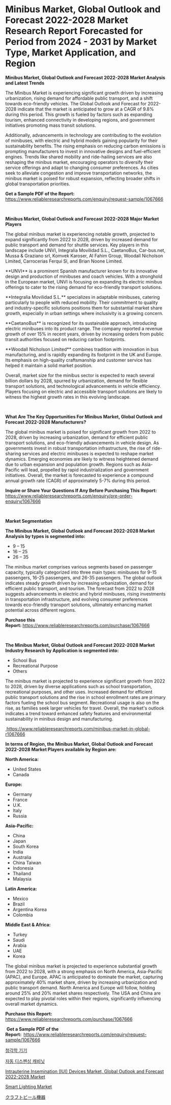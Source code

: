 <p><h1>Minibus Market, Global Outlook and Forecast 2022-2028 Market Research Report Forecasted for Period from 2024 -  2031 by Market Type, Market Application, and Region</h1></p><p><strong>Minibus Market, Global Outlook and Forecast 2022-2028 Market Analysis and Latest Trends</strong></p>
<p><p>The Minibus Market is experiencing significant growth driven by increasing urbanization, rising demand for affordable public transport, and a shift towards eco-friendly vehicles. The Global Outlook and Forecast for 2022-2028 indicate that the market is anticipated to grow at a CAGR of 9.8% during this period. This growth is fueled by factors such as expanding tourism, enhanced connectivity in developing regions, and government initiatives promoting mass transit solutions.</p><p>Additionally, advancements in technology are contributing to the evolution of minibuses, with electric and hybrid models gaining popularity for their sustainability benefits. The rising emphasis on reducing carbon emissions is prompting manufacturers to invest in innovative designs and fuel-efficient engines. Trends like shared mobility and ride-hailing services are also reshaping the minibus market, encouraging operators to diversify their service offerings and adapt to changing consumer preferences. As cities seek to alleviate congestion and improve transportation networks, the minibus market is poised for robust expansion, reflecting broader shifts in global transportation priorities.</p></p>
<p><strong>Get a Sample PDF of the Report:&nbsp;</strong> <a href="https://www.reliableresearchreports.com/enquiry/request-sample/1067666">https://www.reliableresearchreports.com/enquiry/request-sample/1067666</a></p>
<p>&nbsp;</p>
<p><strong>Minibus Market, Global Outlook and Forecast 2022-2028 Major Market Players</strong></p>
<p><p>The global minibus market is experiencing notable growth, projected to expand significantly from 2022 to 2028, driven by increased demand for public transport and demand for shuttle services. Key players in this landscape include UNVI, Integralia Movilidad S.L., CaetanoBus, Car-bus.net, Mussa & Graziano srl, Komvek Karoser, Al Fahim Group, Woodall Nicholson Limited, Carrocerias Ferqui Sl, and Brian Noone Limited.</p><p>**UNVI** is a prominent Spanish manufacturer known for its innovative design and production of minibuses and coach vehicles. With a stronghold in the European market, UNVI is focusing on expanding its electric minibus offerings to cater to the rising demand for eco-friendly transport solutions.</p><p>**Integralia Movilidad S.L.** specializes in adaptable minibuses, catering particularly to people with reduced mobility. Their commitment to quality and industry-specific solutions positions them for substantial market share growth, especially in urban settings where inclusivity is a growing concern.</p><p>**CaetanoBus** is recognized for its sustainable approach, introducing electric minibuses into its product range. The company reported a revenue growth of over 15% in recent years, driven by increasing orders from public transit authorities focused on reducing carbon footprints.</p><p>**Woodall Nicholson Limited** combines tradition with innovation in bus manufacturing, and is rapidly expanding its footprint in the UK and Europe. Its emphasis on high-quality craftsmanship and customer service has helped it maintain a solid market position.</p><p>Overall, market size for the minibus sector is expected to reach several billion dollars by 2028, spurred by urbanization, demand for flexible transport solutions, and technological advancements in vehicle efficiency. Players focusing on electric and accessible transport solutions are likely to witness the highest growth rates in this evolving landscape.</p></p>
<p>&nbsp;</p>
<p><strong>What Are The Key Opportunities For Minibus Market, Global Outlook and Forecast 2022-2028 Manufacturers?</strong></p>
<p><p>The global minibus market is poised for significant growth from 2022 to 2028, driven by increasing urbanization, demand for efficient public transport solutions, and eco-friendly advancements in vehicle design. As governments invest in robust transportation infrastructure, the rise of ride-sharing services and electric minibuses is expected to reshape market dynamics. Emerging economies are likely to witness heightened demand due to urban expansion and population growth. Regions such as Asia-Pacific will lead, propelled by rapid industrialization and government initiatives. Overall, the market is forecasted to experience a compound annual growth rate (CAGR) of approximately 5-7% during this period.</p></p>
<p><strong>Inquire or Share Your Questions If Any Before Purchasing This Report:</strong> <a href="https://www.reliableresearchreports.com/enquiry/pre-order-enquiry/1067666">https://www.reliableresearchreports.com/enquiry/pre-order-enquiry/1067666</a></p>
<p>&nbsp;</p>
<p><strong>Market Segmentation</strong></p>
<p><strong>The Minibus Market, Global Outlook and Forecast 2022-2028 Market Analysis by types is segmented into:</strong></p>
<p><ul><li>9 – 15</li><li>16 – 25</li><li>26 – 35</li></ul></p>
<p><p>The minibus market comprises various segments based on passenger capacity, typically categorized into three main types: minibuses for 9-15 passengers, 16-25 passengers, and 26-35 passengers. The global outlook indicates steady growth driven by increasing urbanization, demand for efficient public transport, and tourism. The forecast from 2022 to 2028 suggests advancements in electric and hybrid minibuses, rising investments in transportation infrastructure, and evolving consumer preferences towards eco-friendly transport solutions, ultimately enhancing market potential across different regions.</p></p>
<p><strong>Purchase this Report:&nbsp;</strong><a href="https://www.reliableresearchreports.com/purchase/1067666">https://www.reliableresearchreports.com/purchase/1067666</a></p>
<p>&nbsp;</p>
<p><strong>The Minibus Market, Global Outlook and Forecast 2022-2028 Market Industry Research by Application is segmented into:</strong></p>
<p><ul><li>School Bus</li><li>Recreational Purpose</li><li>Others</li></ul></p>
<p><p>The minibus market is projected to experience significant growth from 2022 to 2028, driven by diverse applications such as school transportation, recreational purposes, and other uses. Increased demand for efficient public transport solutions and the rise in school enrollment rates are primary factors fueling the school bus segment. Recreational usage is also on the rise, as families seek larger vehicles for travel. Overall, the market's outlook indicates a trend toward enhanced safety features and environmental sustainability in minibus design and manufacturing.</p></p>
<p><a href="https://www.reliableresearchreports.com/minibus-market-in-global-r1067666">&nbsp;https://www.reliableresearchreports.com/minibus-market-in-global-r1067666</a></p>
<p><strong>In terms of Region, the Minibus Market, Global Outlook and Forecast 2022-2028 Market Players available by Region are:</strong></p>
<p>
    <p> <strong> North America: </strong>
        <ul>
            <li>United States</li>
            <li>Canada</li>
        </ul>
        </p> 
    <p> <strong> Europe: </strong>
        <ul>
            <li>Germany</li>
            <li>France</li>
            <li>U.K.</li>
            <li>Italy</li>
            <li>Russia</li>
        </ul>
        </p> 
    <p> <strong> Asia-Pacific: </strong>
        <ul>
            <li>China</li>
            <li>Japan</li>
            <li>South Korea</li>
            <li>India</li>
            <li>Australia</li>
            <li>China Taiwan</li>
            <li>Indonesia</li>
            <li>Thailand</li>
            <li>Malaysia</li>
        </ul>
        </p> 
    <p> <strong> Latin America: </strong>
        <ul>
            <li>Mexico</li>
            <li>Brazil</li>
            <li>Argentina Korea</li>
            <li>Colombia</li>
        </ul>
        </p> 
    <p> <strong> Middle East & Africa: </strong>
        <ul>
            <li>Turkey</li>
            <li>Saudi</li>
            <li>Arabia</li>
            <li>UAE</li>
            <li>Korea</li>
        </ul>
    </p>
    </p>
<p><p>The global minibus market is projected to experience substantial growth from 2022 to 2028, with a strong emphasis on North America, Asia-Pacific (APAC), and Europe. APAC is anticipated to dominate the market, capturing approximately 40% market share, driven by increasing urbanization and public transport demand. North America and Europe will follow, holding around 25% and 20% market shares respectively. The USA and China are expected to play pivotal roles within their regions, significantly influencing overall market dynamics.</p></p>
<p><strong>Purchase this Report: </strong><a href="https://www.reliableresearchreports.com/purchase/1067666">https://www.reliableresearchreports.com/purchase/1067666</a></p>
<p>&nbsp;<strong>Get a Sample PDF of the Report:&nbsp;&nbsp;</strong><a href="https://www.reliableresearchreports.com/enquiry/request-sample/1067666">https://www.reliableresearchreports.com/enquiry/request-sample/1067666</a></p>
<p><strong></strong></p>
<p><p><a href="https://medium.com/@joespinka88967/2024%EB%85%84%EB%B6%80%ED%84%B0-2031%EB%85%84%EA%B9%8C%EC%A7%80-%EC%B2%AD%EA%B0%81-%EA%B8%B0%EA%B8%B0-%EC%8B%9C%EC%9E%A5-%EC%A0%84%EB%A7%9D-%EB%B0%8F-%EC%98%88%EC%B8%A1-b454c70736d7">청각학 기기</a></p><p><a href="https://medium.com/@joespinka88967/%EC%9E%90%EB%8F%99%ED%99%94-%EB%B6%84%EB%B0%B0-%EC%BA%90%EB%B9%84%EB%84%B7-%EC%8B%9C%EC%9E%A5%EC%97%90-%EB%8C%80%ED%95%9C-%EA%B8%80%EB%A1%9C%EB%B2%8C-%EC%A0%84%EB%A7%9D-%ED%8A%B8%EB%A0%8C%EB%93%9C-%EB%B0%8F-%EC%98%88%EC%B8%A1-2024-2031-55c408be6aed">자동 디스펜싱 캐비닛</a></p><p><a href="https://github.com/santosh758595/Market-Research-Report-List-6/blob/main/intrauterine-insemination-iui-devices-market-global-outlook-and-forecast-2022-2028-market.md">Intrauterine Insemination (IUI) Devices Market, Global Outlook and Forecast 2022-2028 Market</a></p><p><a href="https://medium.com/@estellaemmerich/comprehensive-analysis-of-the-global-smart-lighting-market-growth-trends-market-forecasts-2024-3f083059c023">Smart Lighting Market</a></p><p><a href="https://medium.com/@dm15982023/%E3%82%B0%E3%83%AD%E3%83%BC%E3%83%90%E3%83%AB%E3%82%AF%E3%83%A9%E3%83%95%E3%83%88%E3%83%93%E3%83%BC%E3%83%AB%E8%A8%AD%E5%82%99%E5%B8%82%E5%A0%B4%E3%81%AE%E8%A6%8F%E6%A8%A1%E3%81%A8%E5%B8%82%E5%A0%B4%E5%8B%95%E5%90%91%E5%88%86%E6%9E%90-%E5%9C%B0%E5%9F%9F%E5%88%A5%E3%81%AE%E8%A6%8B%E9%80%9A%E3%81%97-%E7%AB%B6%E4%BA%89%E6%88%A6%E7%95%A5%E3%81%AB%E3%81%A4%E3%81%84%E3%81%A6%E3%81%AE2024%E5%B9%B4%E3%81%8B%E3%82%892031%E5%B9%B4%E3%81%BE%E3%81%A7%E3%81%AE%E4%BA%88%E6%B8%AC-f5c1f5cde377">クラフトビール機器</a></p></p>